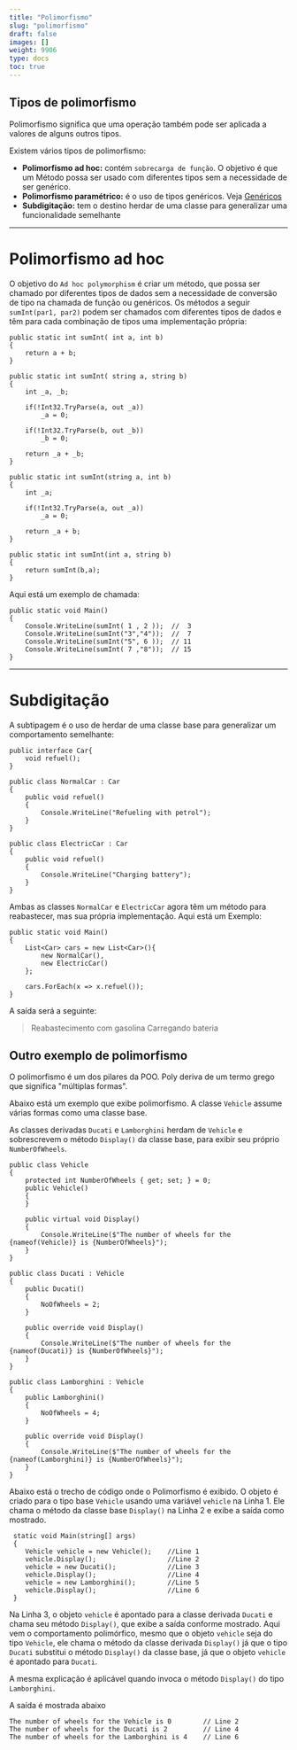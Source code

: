 ```yaml
---
title: "Polimorfismo"
slug: "polimorfismo"
draft: false
images: []
weight: 9906
type: docs
toc: true
---
```


## Tipos de polimorfismo
Polimorfismo significa que uma operação também pode ser aplicada a valores de alguns outros tipos.

Existem vários tipos de polimorfismo:

- **Polimorfismo ad hoc:**
contém `sobrecarga de função`. O objetivo é que um Método possa ser usado com
diferentes tipos sem a necessidade de ser genérico.
- **Polimorfismo paramétrico:**
é o uso de tipos genéricos. Veja [Genéricos][1]
- **Subdigitação:**
tem o destino herdar de uma classe para generalizar uma funcionalidade semelhante

---------------

# Polimorfismo ad hoc #

O objetivo do `Ad hoc polymorphism` é criar um método, que possa ser chamado por diferentes tipos de dados sem a necessidade de conversão de tipo na chamada de função ou genéricos. Os métodos a seguir `sumInt(par1, par2)` podem ser chamados com diferentes tipos de dados e têm para cada combinação de tipos uma implementação própria:


    public static int sumInt( int a, int b)
    {
        return a + b;    
    }
    
    public static int sumInt( string a, string b)
    {
        int _a, _b;
        
        if(!Int32.TryParse(a, out _a))
            _a = 0;
        
        if(!Int32.TryParse(b, out _b))
            _b = 0;
        
        return _a + _b;
    }
    
    public static int sumInt(string a, int b)
    {
        int _a;
        
        if(!Int32.TryParse(a, out _a))
            _a = 0;    
        
        return _a + b;
    }
    
    public static int sumInt(int a, string b)
    {        
        return sumInt(b,a);
    }

Aqui está um exemplo de chamada:


    public static void Main()
    {
        Console.WriteLine(sumInt( 1 , 2 ));  //  3
        Console.WriteLine(sumInt("3","4"));  //  7
        Console.WriteLine(sumInt("5", 6 ));  // 11
        Console.WriteLine(sumInt( 7 ,"8"));  // 15
    }

------

# Subdigitação #

A subtipagem é o uso de herdar de uma classe base para generalizar um comportamento semelhante:

    public interface Car{
        void refuel();
    }
    
    public class NormalCar : Car
    {
        public void refuel()
        {
            Console.WriteLine("Refueling with petrol");    
        }
    }
    
    public class ElectricCar : Car
    {
        public void refuel()
        {
            Console.WriteLine("Charging battery");    
        }
    }

Ambas as classes `NormalCar` e `ElectricCar` agora têm um método para reabastecer, mas sua própria implementação. Aqui está um Exemplo:


    public static void Main()
    {
        List<Car> cars = new List<Car>(){
            new NormalCar(),
            new ElectricCar()
        };
        
        cars.ForEach(x => x.refuel());
    }

A saída será a seguinte:

> Reabastecimento com gasolina
Carregando bateria

[1]: https://www.wikiod.com/pt/docs/c%23/27/generics

## Outro exemplo de polimorfismo
O polimorfismo é um dos pilares da POO. Poly deriva de um termo grego que significa "múltiplas formas".

Abaixo está um exemplo que exibe polimorfismo. A classe `Vehicle` assume várias formas como uma classe base.

As classes derivadas `Ducati` e `Lamborghini` herdam de `Vehicle` e sobrescrevem o método `Display()` da classe base, para exibir seu próprio `NumberOfWheels`.


    public class Vehicle
    {
        protected int NumberOfWheels { get; set; } = 0;
        public Vehicle()
        {
        }

        public virtual void Display()
        {
            Console.WriteLine($"The number of wheels for the {nameof(Vehicle)} is {NumberOfWheels}");
        }
    }

    public class Ducati : Vehicle
    {
        public Ducati()
        {
            NoOfWheels = 2;
        }

        public override void Display()
        {
            Console.WriteLine($"The number of wheels for the {nameof(Ducati)} is {NumberOfWheels}");
        }
    }

    public class Lamborghini : Vehicle
    {
        public Lamborghini()
        {
            NoOfWheels = 4;
        }

        public override void Display()
        {
            Console.WriteLine($"The number of wheels for the {nameof(Lamborghini)} is {NumberOfWheels}");
        }
    }

Abaixo está o trecho de código onde o Polimorfismo é exibido. O objeto é criado para o tipo base `Vehicle` usando uma variável `vehicle` na Linha 1. Ele chama o método da classe base `Display()` na Linha 2 e exibe a saída como mostrado.

     static void Main(string[] args)
     {
        Vehicle vehicle = new Vehicle();    //Line 1
        vehicle.Display();                  //Line 2  
        vehicle = new Ducati();             //Line 3
        vehicle.Display();                  //Line 4
        vehicle = new Lamborghini();        //Line 5
        vehicle.Display();                  //Line 6
     }

Na Linha 3, o objeto `vehicle` é apontado para a classe derivada `Ducati` e chama seu método `Display()`, que exibe a saída conforme mostrado. Aqui vem o comportamento polimórfico, mesmo que o objeto `vehicle` seja do tipo `Vehicle`, ele chama o método da classe derivada `Display()` já que o tipo `Ducati` substitui o método `Display()` da classe base, já que o objeto `vehicle` é apontado para `Ducati`.

A mesma explicação é aplicável quando invoca o método `Display()` do tipo `Lamborghini`.

A saída é mostrada abaixo
    
    The number of wheels for the Vehicle is 0        // Line 2 
    The number of wheels for the Ducati is 2         // Line 4
    The number of wheels for the Lamborghini is 4    // Line 6
    

 

